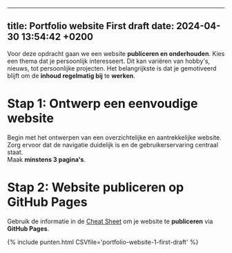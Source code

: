 ---
 title: Portfolio website First draft
 date: 2024-04-30 13:54:42 +0200
 ---
 
Voor deze opdracht gaan we een website **publiceren en onderhouden**. Kies een thema dat je persoonlijk interesseert. Dit kan variëren van hobby's, nieuws, tot persoonlijke projecten. Het belangrijkste is dat je gemotiveerd blijft om de **inhoud regelmatig bij** te **werken**.

# Stap 1: Ontwerp een eenvoudige website

Begin met het ontwerpen van een overzichtelijke en aantrekkelijke website. Zorg ervoor dat de navigatie duidelijk is en de gebruikerservaring centraal staat.  
Maak **minstens 3 pagina's**.

# Stap 2: Website publiceren op GitHub Pages

Gebruik de informatie in de [Cheat Sheet](Cheat-Sheet) om je website te **publiceren** via **GitHub Pages**.

{% include punten.html CSVfile='portfolio-website-1-first-draft' %}